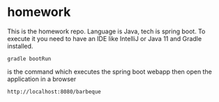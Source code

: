# homework

This is the homework repo.
Language is Java, tech is spring boot.
To execute it you need to have an IDE like IntelliJ or Java 11 and Gradle installed.

`gradle bootRun`

is the command which executes the spring boot webapp
then open the application in a browser

`http://localhost:8080/barbeque`

